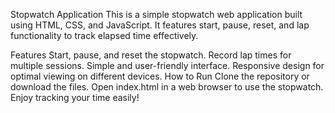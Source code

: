 Stopwatch Application
This is a simple stopwatch web application built using HTML, CSS, and JavaScript. It features start, pause, reset, and lap functionality to track elapsed time effectively.

Features
Start, pause, and reset the stopwatch.
Record lap times for multiple sessions.
Simple and user-friendly interface.
Responsive design for optimal viewing on different devices.
How to Run
Clone the repository or download the files.
Open index.html in a web browser to use the stopwatch.
Enjoy tracking your time easily!

